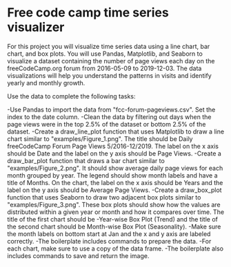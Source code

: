 # Free code camp time series visualizer

For this project you will visualize time series data using a line chart, bar chart, and box plots. 
You will use Pandas, Matplotlib, and Seaborn to visualize a dataset containing the number of page 
views each day on the freeCodeCamp.org forum from 2016-05-09 to 2019-12-03. The data visualizations 
will help you understand the patterns in visits and identify yearly and monthly growth.

Use the data to complete the following tasks:

-Use Pandas to import the data from "fcc-forum-pageviews.csv". Set the index to the date column.
-Clean the data by filtering out days when the page views were in the top 2.5% of the dataset or 
bottom 2.5% of the dataset.
-Create a draw_line_plot function that uses Matplotlib to draw a line chart similar to "examples/Figure_1.png". 
The title should be Daily freeCodeCamp Forum Page Views 5/2016-12/2019. The label on the x axis should be Date 
and the label on the y axis should be Page Views.
-Create a draw_bar_plot function that draws a bar chart similar to "examples/Figure_2.png". It should show 
average daily page views for each month grouped by year. The legend should show month labels and have a title 
of Months. On the chart, the label on the x axis should be Years and the label on the y axis should be 
Average Page Views.
-Create a draw_box_plot function that uses Seaborn to draw two adjacent box plots similar to 
"examples/Figure_3.png". These box plots should show how the values are distributed within a 
given year or month and how it compares over time. The title of the first chart should be 
-Year-wise Box Plot (Trend) and the title of the second chart should be Month-wise Box Plot (Seasonality). 
-Make sure the month labels on bottom start at Jan and the x and y axis are labeled correctly. 
-The boilerplate includes commands to prepare the data.
-For each chart, make sure to use a copy of the data frame.
-The boilerplate also includes commands to save and return the image.
